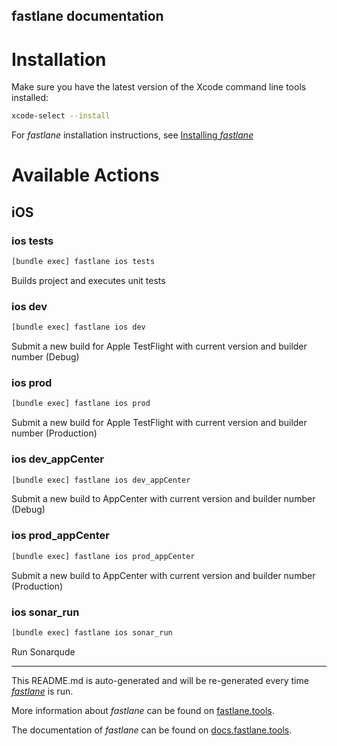 fastlane documentation
----

# Installation

Make sure you have the latest version of the Xcode command line tools installed:

```sh
xcode-select --install
```

For _fastlane_ installation instructions, see [Installing _fastlane_](https://docs.fastlane.tools/#installing-fastlane)

# Available Actions

## iOS

### ios tests

```sh
[bundle exec] fastlane ios tests
```

Builds project and executes unit tests

### ios dev

```sh
[bundle exec] fastlane ios dev
```

Submit a new build for Apple TestFlight with current version and builder number (Debug)

### ios prod

```sh
[bundle exec] fastlane ios prod
```

Submit a new build for Apple TestFlight with current version and builder number (Production)

### ios dev_appCenter

```sh
[bundle exec] fastlane ios dev_appCenter
```

Submit a new build to AppCenter with current version and builder number (Debug)

### ios prod_appCenter

```sh
[bundle exec] fastlane ios prod_appCenter
```

Submit a new build to AppCenter with current version and builder number (Production)

### ios sonar_run

```sh
[bundle exec] fastlane ios sonar_run
```

Run Sonarqude

----

This README.md is auto-generated and will be re-generated every time [_fastlane_](https://fastlane.tools) is run.

More information about _fastlane_ can be found on [fastlane.tools](https://fastlane.tools).

The documentation of _fastlane_ can be found on [docs.fastlane.tools](https://docs.fastlane.tools).
